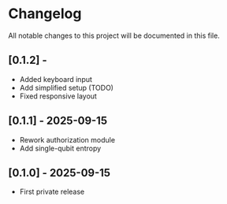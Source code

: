 # Changelog

All notable changes to this project will be documented in this file.

## [0.1.2] - 
- Added keyboard input
- Add simplified setup (TODO)
- Fixed responsive layout

## [0.1.1] - 2025-09-15
- Rework authorization module 
- Add single-qubit entropy
  
## [0.1.0] - 2025-09-15
- First private release

